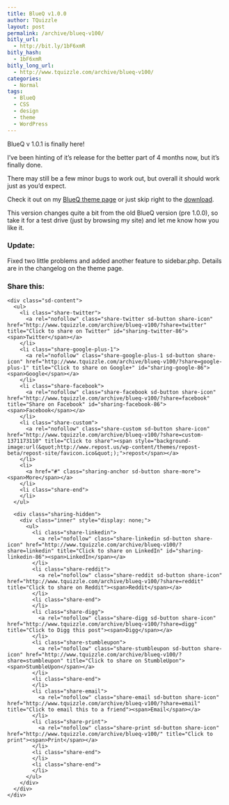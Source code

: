 ```yaml
---
title: BlueQ v1.0.0
author: TQuizzle
layout: post
permalink: /archive/blueq-v100/
bitly_url:
  - http://bit.ly/1bF6xmR
bitly_hash:
  - 1bF6xmR
bitly_long_url:
  - http://www.tquizzle.com/archive/blueq-v100/
categories:
  - Normal
tags:
  - BlueQ
  - CSS
  - design
  - theme
  - WordPress
---
```

BlueQ v 1.0.1 is finally here!

I&#8217;ve been hinting of it&#8217;s release for the better part of 4 months now, but it&#8217;s finally done.

There may still be a few minor bugs to work out, but overall it should work just as you&#8217;d expect.

Check it out on my [BlueQ theme page][1] or just skip right to the [download][2].

This version changes quite a bit from the old BlueQ version (pre 1.0.0), so take it for a test drive (just by browsing my site) and let me know how you like it.

### Update:

Fixed two little problems and added another feature to sidebar.php. Details are in the changelog on the theme page.

<!--adsense#posts-->

<div class="sharedaddy sd-sharing-enabled">
  <div class="robots-nocontent sd-block sd-social sd-social-icon-text sd-sharing">
    <h3 class="sd-title">
      Share this:
    </h3>
    
    <div class="sd-content">
      <ul>
        <li class="share-twitter">
          <a rel="nofollow" class="share-twitter sd-button share-icon" href="http://www.tquizzle.com/archive/blueq-v100/?share=twitter" title="Click to share on Twitter" id="sharing-twitter-86"><span>Twitter</span></a>
        </li>
        <li class="share-google-plus-1">
          <a rel="nofollow" class="share-google-plus-1 sd-button share-icon" href="http://www.tquizzle.com/archive/blueq-v100/?share=google-plus-1" title="Click to share on Google+" id="sharing-google-86"><span>Google</span></a>
        </li>
        <li class="share-facebook">
          <a rel="nofollow" class="share-facebook sd-button share-icon" href="http://www.tquizzle.com/archive/blueq-v100/?share=facebook" title="Share on Facebook" id="sharing-facebook-86"><span>Facebook</span></a>
        </li>
        <li class="share-custom">
          <a rel="nofollow" class="share-custom sd-button share-icon" href="http://www.tquizzle.com/archive/blueq-v100/?share=custom-1371173110" title="Click to share"><span style="background-image:url(&quot;http://www.repost.us/wp-content/themes/repost-beta/repost-site/favicon.ico&quot;);">repost</span></a>
        </li>
        <li>
          <a href="#" class="sharing-anchor sd-button share-more"><span>More</span></a>
        </li>
        <li class="share-end">
        </li>
      </ul>
      
      <div class="sharing-hidden">
        <div class="inner" style="display: none;">
          <ul>
            <li class="share-linkedin">
              <a rel="nofollow" class="share-linkedin sd-button share-icon" href="http://www.tquizzle.com/archive/blueq-v100/?share=linkedin" title="Click to share on LinkedIn" id="sharing-linkedin-86"><span>LinkedIn</span></a>
            </li>
            <li class="share-reddit">
              <a rel="nofollow" class="share-reddit sd-button share-icon" href="http://www.tquizzle.com/archive/blueq-v100/?share=reddit" title="Click to share on Reddit"><span>Reddit</span></a>
            </li>
            <li class="share-end">
            </li>
            <li class="share-digg">
              <a rel="nofollow" class="share-digg sd-button share-icon" href="http://www.tquizzle.com/archive/blueq-v100/?share=digg" title="Click to Digg this post"><span>Digg</span></a>
            </li>
            <li class="share-stumbleupon">
              <a rel="nofollow" class="share-stumbleupon sd-button share-icon" href="http://www.tquizzle.com/archive/blueq-v100/?share=stumbleupon" title="Click to share on StumbleUpon"><span>StumbleUpon</span></a>
            </li>
            <li class="share-end">
            </li>
            <li class="share-email">
              <a rel="nofollow" class="share-email sd-button share-icon" href="http://www.tquizzle.com/archive/blueq-v100/?share=email" title="Click to email this to a friend"><span>Email</span></a>
            </li>
            <li class="share-print">
              <a rel="nofollow" class="share-print sd-button share-icon" href="http://www.tquizzle.com/archive/blueq-v100/" title="Click to print"><span>Print</span></a>
            </li>
            <li class="share-end">
            </li>
            <li class="share-end">
            </li>
          </ul>
        </div>
      </div>
    </div>
  </div>
</div>

 [1]: http://www.tquizzle.com/wordpress/themes/blueq/
 [2]: http://www.tquizzle.com/wordpress/themes/blueq/#download